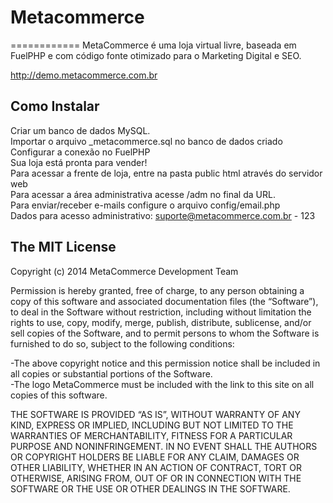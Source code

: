 # Metacommerce
============
MetaCommerce é uma loja virtual livre, baseada em FuelPHP e com código fonte otimizado para o Marketing Digital e SEO.

http://demo.metacommerce.com.br

## Como Instalar

Criar um banco de dados MySQL. <br>
Importar o arquivo _metacommerce.sql no banco de dados criado <br>
Configurar a conexão no FuelPHP <br>
Sua loja está pronta para vender! <br>
Para acessar a frente de loja, entre na pasta public html através do servidor web <br>
Para acessar a área administrativa acesse /adm no final da URL. <br>
Para enviar/receber e-mails configure o arquivo config/email.php <br>
Dados para acesso administrativo: suporte@metacommerce.com.br - 123 <br>

## The MIT License

Copyright (c) 2014  MetaCommerce Development Team

Permission is hereby granted, free of charge, to any person obtaining a copy of this software and associated documentation files (the “Software”), 
to deal in the Software without restriction, including without limitation the rights to use, copy, modify, merge, publish, distribute, sublicense, 
and/or sell copies of the Software, and to permit persons to whom the Software is furnished to do so, subject to the following conditions:

-The above copyright notice and this permission notice shall be included in all copies or substantial portions of the Software.<br>
-The logo MetaCommerce must be included with the link to this site on all copies of this software.<br>

THE SOFTWARE IS PROVIDED “AS IS”, WITHOUT WARRANTY OF ANY KIND, EXPRESS OR IMPLIED, INCLUDING BUT NOT LIMITED TO THE WARRANTIES OF MERCHANTABILITY,
FITNESS FOR A PARTICULAR PURPOSE AND NONINFRINGEMENT. IN NO EVENT SHALL THE AUTHORS OR COPYRIGHT HOLDERS BE LIABLE FOR ANY CLAIM, DAMAGES OR OTHER 
LIABILITY, WHETHER IN AN ACTION OF CONTRACT, TORT OR OTHERWISE, ARISING FROM, OUT OF OR IN CONNECTION WITH THE SOFTWARE OR THE USE OR OTHER DEALINGS 
IN THE SOFTWARE.

